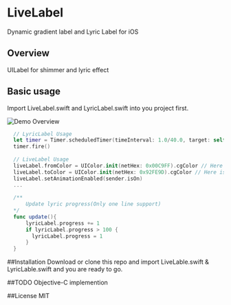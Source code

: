 # LiveLabel
Dynamic gradient label and Lyric Label for iOS

## Overview
UILabel for shimmer and lyric effect

## Basic usage 
Import LiveLabel.swift and LyricLabel.swift into you project first.

![Demo Overview](https://raw.githubusercontent.com/LitleCarl/LiveLabel/master/out.gif)

``` swift
  // LyricLabel Usage
  let timer = Timer.scheduledTimer(timeInterval: 1.0/40.0, target: self, selector: #selector(update), userInfo: nil, repeats: true);
  timer.fire()
  
  // LiveLabel Usage 
  liveLabel.fromColor = UIColor.init(netHex: 0x00C9FF).cgColor // Here is an entension init method for UIColor from LiveLabel.swift
  liveLabel.toColor = UIColor.init(netHex: 0x92FE9D).cgColor // Here is an entension init method for UIColor from LiveLabel.swift
  liveLabel.setAnimationEnabled(sender.isOn)
  ...
    
  /**
      Update lyric progress(Only one line support)
  */
  func update(){
      lyricLabel.progress += 1
      if lyricLabel.progress > 100 {
        lyricLabel.progress = 1
      }
  }

```

##Installation
Download or clone this repo and import LiveLable.swift & LyricLable.swift and you are ready to go.

##TODO
Objective-C implemention

##License
MIT
